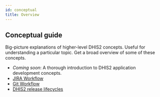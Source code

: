 ```yaml
---
id: conceptual
title: Overview
---
```


## Conceptual guide  

Big-picture explanations of higher-level DHIS2 concepts. Useful for understanding a particular topic. Get a broad overview of some of these concepts. 

* _Coming soon_: A thorough introduction to DHIS2 application development concepts.
* [JIRA Workflow](./conceptual/jira-workflow)
* [Git Workflow](./conceptual/git-workflow)
* [DHIS2 release lifecycles](https://github.com/dhis2/notes/blob/master/platform/processes/dhis2-release-lifecycle.md) 
